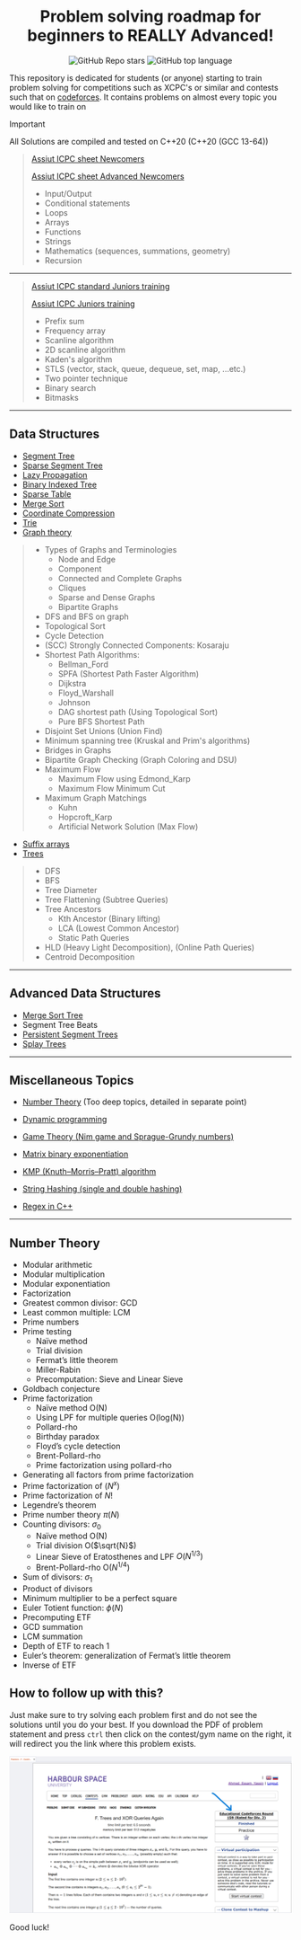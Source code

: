 <div align = "center" >
    
# Problem solving roadmap for beginners to REALLY Advanced!
![GitHub Repo stars](https://img.shields.io/github/stars/AhmedEssamYassin/Problem-Solving?style=flat?labelColor=#697689)
![GitHub top language](https://img.shields.io/github/languages/top/AhmedEssamYassin/Problem-Solving?style=flat)
</div>

This repository is dedicated for students (or anyone) starting to train problem solving for competitions such as XCPC's or similar and contests such that on [codeforces](https://codeforces.com/).
It contains problems on almost every topic you would like to train on

> [!IMPORTANT]  
All Solutions are compiled and tested on C++20 (C++20 (GCC 13-64))

>[Assiut ICPC sheet Newcomers](https://github.com/AhmedEssamYassin/Problem-Solving/tree/main/CP%20Sheets%20Solutions/ICPC%20Assiut%20-%20Newcomers)
>
>[Assiut ICPC sheet Advanced Newcomers](https://github.com/AhmedEssamYassin/Problem-Solving/tree/main/CP%20Sheets%20Solutions/ICPC%20Assiut%20Advanced%20-%20Newcomers%202023)
>- Input/Output
>- Conditional statements
>- Loops
>- Arrays
>- Functions
>- Strings
>- Mathematics (sequences, summations, geometry)
>- Recursion

---

>[Assiut ICPC standard Juniors training](https://github.com/AhmedEssamYassin/Problem-Solving/tree/main/CP%20Sheets%20Solutions/ICPC%20Assiut%20-%20Standard%20Juniors%20Phase%201)
>
>[Assiut ICPC Juniors  training](https://github.com/AhmedEssamYassin/Problem-Solving/tree/main/CP%20Sheets%20Solutions/ICPC%20Assiut%20%20-%20Juniors%20Phase%201%20-%202022)
>- Prefix sum
>- Frequency array
>- Scanline algorithm
>- 2D scanline algorithm
>- Kaden's algorithm
>- STLS (vector, stack, queue, dequeue, set, map, ...etc.)
>- Two pointer technique
>- Binary search
>- Bitmasks

---
## Data Structures
- [Segment Tree](https://github.com/AhmedEssamYassin/Problem-Solving/tree/main/Data%20Structures/Segment%20Tree)
- [Sparse Segment Tree](https://github.com/AhmedEssamYassin/Problem-Solving/tree/main/Data%20Structures/Sparse%20(Dynamic)%20Segment%20Tree)
- [Lazy Propagation](https://github.com/AhmedEssamYassin/Problem-Solving/tree/main/Data%20Structures/Lazy%20Propagation)
- [Binary Indexed Tree](https://github.com/AhmedEssamYassin/Problem-Solving/tree/main/Data%20Structures/Binary%20Indexed%20Tree%20(BIT))
- [Sparse Table](https://github.com/AhmedEssamYassin/Problem-Solving/tree/main/Data%20Structures/Sparse%20Tables)
- [Merge Sort](https://github.com/AhmedEssamYassin/Problem-Solving/tree/main/Data%20Structures/Merge%20Sort)
- [Coordinate Compression](https://github.com/AhmedEssamYassin/Problem-Solving/tree/main/Data%20Structures/Coordinate%20Compression)
- [Trie](https://github.com/AhmedEssamYassin/Problem-Solving/tree/main/Data%20Structures/Trie)
- [Graph theory](https://github.com/AhmedEssamYassin/Problem-Solving/tree/main/Data%20Structures/Graph%20Theory)
> - Types of Graphs and Terminologies
>   - Node and Edge
>   - Component
>   - Connected and Complete Graphs
>   - Cliques
>   - Sparse and Dense Graphs
>   - Bipartite Graphs
> - DFS and BFS on graph
> - Topological Sort
> - Cycle Detection
> - (SCC) Strongly Connected Components: Kosaraju
> - Shortest Path Algorithms:
>   - Bellman_Ford
>   - SPFA (Shortest Path Faster Algorithm)
>   - Dijkstra
>   - Floyd_Warshall
>   - Johnson
>   - DAG shortest path (Using Topological Sort)
>   - Pure BFS Shortest Path
> - Disjoint Set Unions (Union Find)
> - Minimum spanning tree (Kruskal and Prim's algorithms)
> - Bridges in Graphs
> - Bipartite Graph Checking (Graph Coloring and DSU)
> - Maximum Flow
>   - Maximum Flow using Edmond_Karp
>   - Maximum Flow Minimum Cut
> - Maximum Graph Matchings
>   - Kuhn
>   - Hopcroft_Karp
>   - Artificial Network Solution (Max Flow) 
- [Suffix arrays](https://github.com/AhmedEssamYassin/Problem-Solving/tree/main/Data%20Structures/Suffix%20Array)
- [Trees](https://github.com/AhmedEssamYassin/Problem-Solving/tree/main/Data%20Structures/Trees)
> - DFS
> - BFS
> - Tree Diameter
> - Tree Flattening (Subtree Queries)
> - Tree Ancestors
>   - Kth Ancestor (Binary lifting)
>   - LCA (Lowest Common Ancestor)
>   - Static Path Queries
> - HLD (Heavy Light Decomposition), (Online Path Queries)
> - Centroid Decomposition

---

## Advanced Data Structures
- [Merge Sort Tree](https://github.com/AhmedEssamYassin/Problem-Solving/tree/main/Data%20Structures/Merge%20Sort%20Tree)
- Segment Tree Beats
- [Persistent Segment Trees](https://github.com/AhmedEssamYassin/Problem-Solving/tree/main/Data%20Structures/Persistent%20Segment%20Tree)
- [Splay Trees](https://github.com/AhmedEssamYassin/Problem-Solving/tree/main/Data%20Structures/Splay%20Trees)

---

## Miscellaneous Topics
- [Number Theory]() (Too deep topics, detailed in separate point)
- [Dynamic programming]()
- [Game Theory (Nim game and Sprague-Grundy numbers)](https://github.com/AhmedEssamYassin/Problem-Solving/tree/main/Topic-based%20Training/Game%20Theory)
- [Matrix binary exponentiation](https://github.com/AhmedEssamYassin/Problem-Solving/tree/main/Data%20Structures/Matrix%20Exponentiation)

- [KMP (Knuth–Morris–Pratt) algorithm](https://github.com/AhmedEssamYassin/Problem-Solving/tree/main/Data%20Structures/Z_Function%20and%20KMP)
- [String Hashing (single and double hashing)](https://github.com/AhmedEssamYassin/Problem-Solving/tree/main/Data%20Structures/String%20Hashing)
- [Regex in C++](https://github.com/AhmedEssamYassin/Problem-Solving/tree/main/Topic-based%20Training/Regex%20in%20C%2B%2B)

---

## Number Theory
- Modular arithmetic
- Modular multiplication
- Modular exponentiation
- Factorization
- Greatest common divisor: GCD
- Least common multiple: LCM
- Prime numbers
- Prime testing
    - Naïve method
    - Trial division
    - Fermat’s little theorem
    - Miller-Rabin
    - Precomputation: Sieve and Linear Sieve
- Goldbach conjecture
- Prime factorization
    - Naïve method O(N)
    - Using LPF for multiple queries O(log(N))
    - Pollard-rho
    - Birthday paradox
    - Floyd’s cycle detection
    - Brent-Pollard-rho
    - Prime factorization using pollard-rho
- Generating all factors from prime factorization
- Prime factorization of $(N^x)$
- Prime factorization of $N!$
- Legendre’s theorem
- Prime number theory $π(N)$
- Counting divisors: $σ_0$
    - Naïve method O(N)
    - Trial division O($\sqrt{N}$)
    - Linear Sieve of Eratosthenes and LPF $O(N^{1/3})$    
    - Brent-Pollard-rho O($N^{1/4}$)
- Sum of divisors: $σ_1$
- Product of divisors
- Minimum multiplier to be a perfect square
- Euler Totient function: $\phi(N)$
- Precomputing ETF
- GCD summation
- LCM summation
- Depth of ETF to reach 1
- Euler’s theorem: generalization of Fermat’s little theorem
- Inverse of ETF
## How to follow up with this?
Just make sure to try solving each problem first and do not see the solutions until you do your best.
If you download the PDF of problem statement and press `ctrl` then click on the contest/gym name on the right, it will redirect you the link where this problem exists.

![How to open the link](images/How%20to%20open%20a%20link%20to%20a%20problem.PNG)

Good luck!

